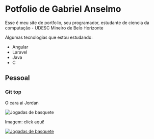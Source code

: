 # Potfolio de Gabriel Anselmo 

Esse é meu site de portfolio, seu programador, estudante de ciencia da computação - UDESC
Mineiro de Belo Horizonte 

Algumas tecnologias que estou estudando:

- Angular
- Laravel
- Java
- C

## Pessoal

### Git top

O cara ai Jordan

![Jogadas de basquete](https://media1.giphy.com/media/3oEjHHMtBYjU3MP5yE/200.webp?cid=ecf05e473gwk4abi0rtpgvhedfkq5k5blw9vlr43mpa92vhu&rid=200.webp&ct=g)

Imagem: click aqui!

[![Jogadas de basquete](https://media1.giphy.com/media/3oEjHHMtBYjU3MP5yE/200.webp?cid=ecf05e473gwk4abi0rtpgvhedfkq5k5blw9vlr43mpa92vhu&rid=200.webp&ct=g)](https://giphy.com/search/jordan)
